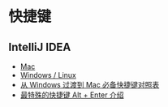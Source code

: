 # 快捷键

## IntelliJ IDEA

* [Mac](/IntelliJ%20IDEA/Mac.md)
* [Windows / Linux](/IntelliJ%20IDEA/Windows.md)
* [从 Windows 过渡到 Mac 必备快捷键对照表](/IntelliJ%20IDEA/Windows&Mac.md)
* [最特殊的快捷键 Alt + Enter 介绍](/IntelliJ%20IDEA/Alt+Enter.md)